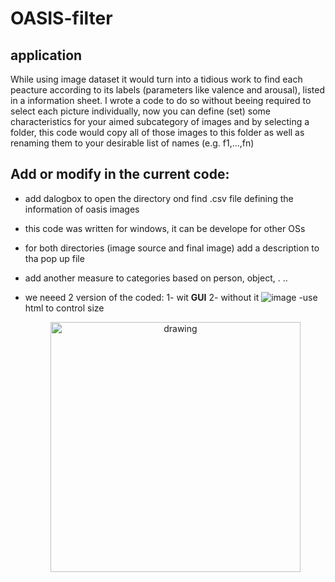 # OASIS-filter
## application
While using image dataset it would turn into a tidious work to find each peacture according to its labels (parameters like valence and arousal), listed in a information sheet. I wrote a code to do so without beeing required to select each picture individually, now you can define (set) some characteristics for your aimed subcategory of images and by selecting a folder, this code would copy all of those images to this folder as well as renaming them to your desirable list of names (e.g. f1,...,fn)
## Add or  modify in the current code:
- add dalogbox to open the directory ond find .csv file defining the information of oasis images
- this code was written for windows, it can be develope for other OSs
- for both directories (image source and final image) add a description to tha pop up file 
- add another measure to categories based on person, object, . ..
- we neeed 2 version of the coded: 1- wit **GUI** 2- without it 
![image](https://user-images.githubusercontent.com/48652270/133885239-6fa4fa53-65cc-4555-8701-f0961414cfbe.png)
-use html to control size 

  <center><img src="https://user-images.githubusercontent.com/48652270/133885239-6fa4fa53-65cc-4555-8701-f0961414cfbe.png" alt="drawing" style="width:400px;"/>
